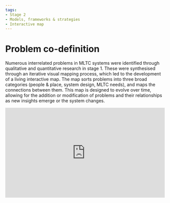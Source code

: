 ```yaml
---
tags:
- Stage 2
- Models, frameworks & strategies
- Interactive map
---
```


# Problem co-definition 

Numerous interrelated problems in MLTC systems were identified through qualitative and quantitative research in stage 1. These were synthesised through an iterative visual mapping process, which led to the development of a living interactive map. The map sorts problems into three broad categories (people & place, system design, MLTC needs), and maps the connections between them. This map is designed to evolve over time, allowing for the addition or modification of problems and their relationships as new insights emerge or the system changes.

<div>
  <div style="position:relative;padding-top:56.25%;">
    <iframe src="https://embed.kumu.io/e6e69a73592d0feb814544af0a523e68" frameborder="0" allowfullscreen style="position:absolute;top:0;left:0;width:100%;height:100%;"></iframe>
  </div>
</div>
